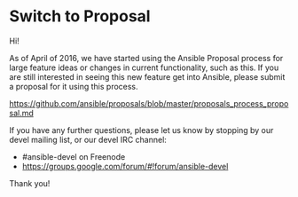 Switch to Proposal
===================

Hi!

As of April of 2016, we have started using the Ansible Proposal process for large feature ideas or changes in current functionality, such as this. If you are still interested in seeing this new feature get into Ansible, please submit a proposal for it using this process.

https://github.com/ansible/proposals/blob/master/proposals_process_proposal.md

If you have any further questions, please let us know by stopping by our devel mailing list, or our devel IRC channel:

   * #ansible-devel on Freenode
   * https://groups.google.com/forum/#!forum/ansible-devel

Thank you!
